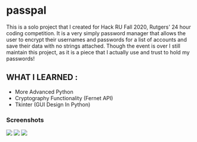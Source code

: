# passpal
This is a solo project that I created for Hack RU Fall 2020, Rutgers' 24 hour coding competition.
It is a very simply password manager that allows the user to encrypt their usernames and passwords for a list of accounts and save their data with no strings attached.
Though the event is over I still maintain this project, as it is a piece that I actually use and trust to hold my passwords!

## WHAT I LEARNED :
- More Advanced Python
- Cryptography Functionality (Fernet API)
- Tkinter (GUI Design In Python)

### Screenshots
<p>
      <img src="https://i.imgur.com/sViVTBx.png">
      <img src="https://i.imgur.com/FtTQTrw.png">
      <img src="https://i.imgur.com/bvQRMCi.png">
</p>
